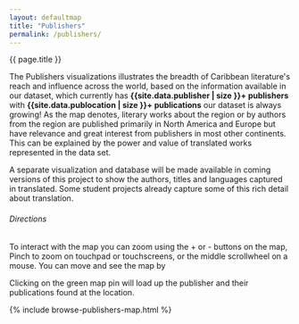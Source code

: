 ```yaml
---
layout: defaultmap
title: "Publishers"
permalink: /publishers/
---
```


 <div class="pagetitle">
      {{ page.title }}
      </div>

The Publishers visualizations illustrates the breadth of Caribbean literature's reach and influence across the world, based on the information available in our dataset, which currently has **{{site.data.publisher | size }}+ publishers**  with **{{site.data.publocation | size }}+ publications** our dataset is always growing! As the map denotes, literary works about the region or by authors from the region are published primarily in North America and Europe but have relevance and great interest from publishers in most other continents. This can be explained by the power and value of translated works represented in the data set. 

A separate visualization and database will be made available in coming versions of this project to show the authors, titles and languages captured in translated. Some student projects already capture some of this rich detail about translation.

###### Directions

To interact with the map you can zoom using the + or - buttons on the map, Pinch to zoom on touchpad or touchscreens, or the middle scrollwheel on a mouse. You can move and see the map by 

Clicking on the green map pin will load up the publisher and their publications found at the location. 


{% include browse-publishers-map.html %}